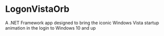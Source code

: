 # LogonVistaOrb
A .NET Framework app designed to bring the iconic Windows Vista startup animation in the login to Windows 10 and up
